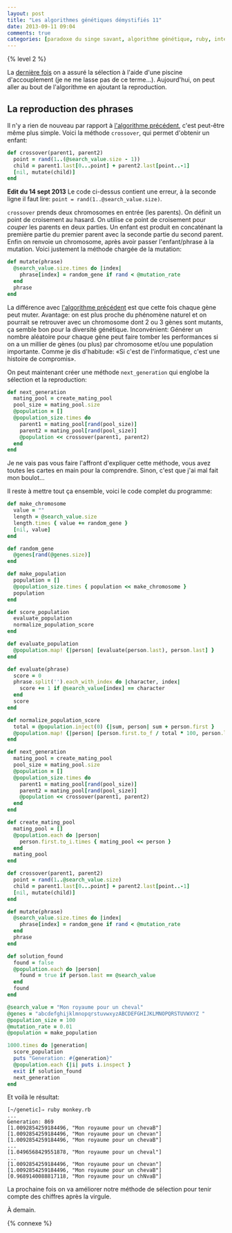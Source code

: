 ```yaml
---
layout: post
title: "Les algorithmes génétiques démystifiés 11"
date: 2013-09-11 09:04
comments: true
categories: [paradoxe du singe savant, algorithme génétique, ruby, intermédiaire]
---
```

{% level 2 %}

La [dernière fois](http://lkdjiin.github.io/blog/2013/09/10/les-algorithmes-genetiques-demystifies-10/)
on a assuré la sélection à l'aide d'une piscine
d'accouplement (je ne me lasse pas de ce terme…). Aujourd'hui, on peut
aller au bout de l'algorithme en ajoutant la reproduction.

<!-- more -->

La reproduction des phrases
---------------------------

Il n'y a rien de nouveau par rapport à [l'algorithme précédent](http://lkdjiin.github.io/blog/2013/08/29/les-algorithmes-genetiques-demystifies-2/),
c'est peut-être même plus simple. Voici la méthode `crossover`, qui
permet d'obtenir un enfant:

``` ruby
def crossover(parent1, parent2)
  point = rand(1..(@search_value.size - 1))
  child = parent1.last[0...point] + parent2.last[point..-1]
  [nil, mutate(child)]
end
```

**Edit du 14 sept 2013** Le code ci-dessus contient une erreur, à la
seconde ligne il faut lire: `point = rand(1..@search_value.size)`.

`crossover` prends deux chromosomes en entrée (les parents). On définit
un point de croisement au hasard. On utilise ce point de croisement pour
*couper* les parents en deux parties. Un enfant est produit en concaténant
la première partie du premier parent avec la seconde partie du second
parent. Enfin on renvoie un chromosome, après avoir passer l'enfant/phrase
à la mutation. Voici justement la méthode chargée de la mutation:

``` ruby
def mutate(phrase)
  @search_value.size.times do |index|
    phrase[index] = random_gene if rand < @mutation_rate
  end
  phrase
end
```

La différence avec [l'algorithme précédent](http://lkdjiin.github.io/blog/2013/08/29/les-algorithmes-genetiques-demystifies-2/) est que cette fois chaque gène
peut muter. Avantage: on est plus proche du phénomène naturel et on pourrait
se retrouver avec un chromosome dont 2 ou 3 gènes sont mutants, ça semble
bon pour la diversité génétique. Inconvénient: Générer un nombre aléatoire
pour chaque gène peut faire tomber les performances si on a un millier de
gènes (ou plus) par chromosome et/ou une population importante. Comme
je dis d'habitude: «Si c'est de l'informatique, c'est une histoire de
compromis».

On peut maintenant créer une méthode `next_generation` qui englobe la
sélection et la reproduction:

``` ruby
def next_generation
  mating_pool = create_mating_pool
  pool_size = mating_pool.size
  @population = []
  @population_size.times do
    parent1 = mating_pool[rand(pool_size)]
    parent2 = mating_pool[rand(pool_size)]
    @population << crossover(parent1, parent2)
  end
end
```

Je ne vais pas vous faire l'affront d'expliquer cette méthode, vous avez
toutes les cartes en main pour la comprendre. Sinon, c'est que j'ai mal
fait mon boulot…

Il reste à mettre tout ça ensemble, voici le code complet du programme:

``` ruby monkey.rb
def make_chromosome
  value = ""
  length = @search_value.size
  length.times { value += random_gene }
  [nil, value]
end

def random_gene
  @genes[rand(@genes.size)]
end

def make_population
  population = []
  @population_size.times { population << make_chromosome }
  population
end

def score_population
  evaluate_population
  normalize_population_score
end

def evaluate_population
  @population.map! {|person| [evaluate(person.last), person.last] }
end

def evaluate(phrase)
  score = 0
  phrase.split('').each_with_index do |character, index|
    score += 1 if @search_value[index] == character
  end
  score
end

def normalize_population_score
  total = @population.inject(0) {|sum, person| sum + person.first }
  @population.map! {|person| [person.first.to_f / total * 100, person.last] }
end

def next_generation
  mating_pool = create_mating_pool
  pool_size = mating_pool.size
  @population = []
  @population_size.times do
    parent1 = mating_pool[rand(pool_size)]
    parent2 = mating_pool[rand(pool_size)]
    @population << crossover(parent1, parent2)
  end
end

def create_mating_pool
  mating_pool = []
  @population.each do |person|
    person.first.to_i.times { mating_pool << person }
  end
  mating_pool
end

def crossover(parent1, parent2)
  point = rand(1..@search_value.size)
  child = parent1.last[0...point] + parent2.last[point..-1]
  [nil, mutate(child)]
end

def mutate(phrase)
  @search_value.size.times do |index|
    phrase[index] = random_gene if rand < @mutation_rate
  end
  phrase
end

def solution_found
  found = false
  @population.each do |person|
    found = true if person.last == @search_value
  end
  found
end

@search_value = "Mon royaume pour un cheval"
@genes = "abcdefghijklmnopqrstuvwxyzABCDEFGHIJKLMNOPQRSTUVWXYZ "
@population_size = 100
@mutation_rate = 0.01
@population = make_population

1000.times do |generation|
  score_population
  puts "Generation: #{generation}"
  @population.each {|i| puts i.inspect }
  exit if solution_found
  next_generation
end
```

Et voilà le résultat:

    [~/genetic]⇒ ruby monkey.rb 
    ...
    Generation: 869
    [1.0092854259184496, "Mon royaume pour un chevaB"]
    [1.0092854259184496, "Mon royaume pour un chevan"]
    [1.0092854259184496, "Mon royaume pour un chevaB"]
    ...
    [1.0496568429551878, "Mon royaume pour un cheval"]
    ...
    [1.0092854259184496, "Mon royaume pour un chevan"]
    [1.0092854259184496, "Mon royaume pour un chevaB"]
    [0.9689140088817118, "Mon royaume pour un chNvaB"]

La prochaine fois on va améliorer notre méthode de sélection pour
tenir compte des chiffres après la virgule.



<script id='fb33k8u'>(function(i){var f,s=document.getElementById(i);f=document.createElement('iframe');f.src='//api.flattr.com/button/view/?uid=lkdjiin&url='+encodeURIComponent(document.URL);f.title='Flattr';f.height=62;f.width=55;f.style.borderWidth=0;s.parentNode.insertBefore(f,s);})('fb33k8u');</script>

À demain.

{% connexe %}

